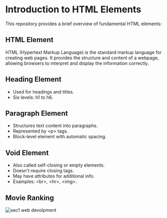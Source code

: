<!DOCTYPE html>
<html>
<head>
</head>
<body>

<h1>Introduction to HTML Elements</h1>

<p>This repository provides a brief overview of fundamental HTML elements:</p>
<h2>HTML Element</h2>
<p>HTML (Hypertext Markup Language) is the standard markup language for creating web pages. It provides the structure and content of a webpage, allowing browsers to interpret and display the information correctly.</p>

<h2>Heading Element</h2>
<ul>
    <li>Used for headings and titles.</li>
    <li>Six levels: h1 to h6.</li>
    
</ul>

<h2>Paragraph Element</h2>
<ul>
    <li>Structures text content into paragraphs.</li>
    <li>Represented by &lt;p&gt; tags.</li>
    <li>Block-level element with automatic spacing.</li>
</ul>

<h2>Void Element</h2>
<ul>
    <li>Also called self-closing or empty elements.</li>
    <li>Doesn't require closing tags.</li>
    <li>May have attributes for additional info.</li>
    <li>Examples: &lt;br&gt;, &lt;hr&gt;, &lt;img&gt;.</li>
</ul>
<h2>Movie Ranking</h2>

</body>
</html>

![sec1 web devolpment](https://github.com/G-Padmavathy/Web-Development-Bootcamp/assets/96161598/c93bb58c-5f3b-4709-9cd9-492a3a504d02)
